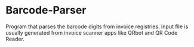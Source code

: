 # Barcode-Parser
Program that parses the barcode digits from invoice registries. Input file is usually generated from invoice scanner apps like QRbot and QR Code Reader.
